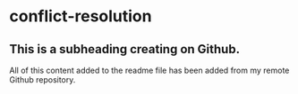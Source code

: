 # conflict-resolution

## This is a subheading creating on Github.

All of this content added to the readme file has been added from my remote Github repository.
